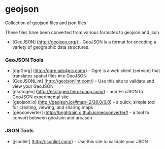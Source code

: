 # geojson

Collection of geojson files and json files

These files have been converted from various formates to geojson and json

* [GeoJSON] (http://geojson.org/) - GeoJSON is a format for encoding a variety of geographic data structures.

### GeoJSON Tools
* [ogr2org] (http://ogre.adc4gis.com/) - Ogre is a web client (service) that translates spatial files into GeoJSON
* [GeoJSONLint] (http://geojsonlint.com/) - Use this site to validate and view your GeoJSON
* [esritogeo] (http://esritogeo.herokuapp.com/) - and EsriJSON to GeoJSON experimental site
* [geojson.io] (http://geojson.io/#map=2/20.0/0.0) - a quick, simple tool for creating, viewing, and sharing maps
* [geoconverter] (http://brightrain.github.io/geoconverter/) - a tool to convert between geoJson and arcJson

### JSON Tools
* [jsonlint] (http://jsonlint.com/) - Use this site to validate your JSON
